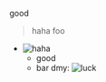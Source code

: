 good
> haha
foo
- ![haha](/jek/public/images/dmy.jpg)
    - good
    - bar
    dmy:
    ![luck](/jek/public/images/dmy.jpg)

